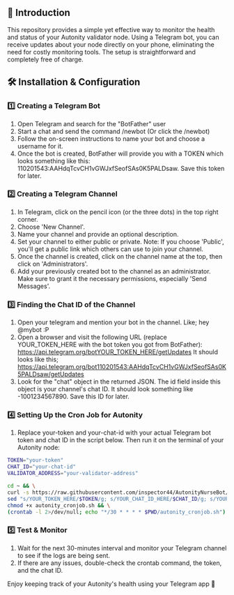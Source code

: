 ## 🚀 Introduction
This repository provides a simple yet effective way to monitor the health and status of your Autonity validator node. Using a Telegram bot, you can receive updates about your node directly on your phone, eliminating the need for costly monitoring tools. The setup is straightforward and completely free of charge.

## 🛠 Installation & Configuration

### 1️⃣ Creating a Telegram Bot
1. Open Telegram and search for the "BotFather" user 
2. Start a chat and send the command /newbot (Or click the /newbot)
3. Follow the on-screen instructions to name your bot and choose a username for it.
4. Once the bot is created, BotFather will provide you with a TOKEN which looks something like this: 110201543:AAHdqTcvCH1vGWJxfSeofSAs0K5PALDsaw. Save this token for later.

### 2️⃣ Creating a Telegram Channel
1. In Telegram, click on the pencil icon (or the three dots) in the top right corner.
2. Choose 'New Channel'.
3. Name your channel and provide an optional description.
4. Set your channel to either public or private. Note: If you choose 'Public', you'll get a public link which others can use to join your channel.
5. Once the channel is created, click on the channel name at the top, then click on 'Administrators'.
6. Add your previously created bot to the channel as an administrator. Make sure to grant it the necessary permissions, especially 'Send Messages'.

### 3️⃣ Finding the Chat ID of the Channel
1. Open your telegram and mention your bot in the channel. Like; hey @mybot :P
2. Open a browser and visit the following URL (replace YOUR_TOKEN_HERE with the bot token you got from BotFather): https://api.telegram.org/botYOUR_TOKEN_HERE/getUpdates
It should looks like this; https://api.telegram.org/bot110201543:AAHdqTcvCH1vGWJxfSeofSAs0K5PALDsaw/getUpdates
4. Look for the "chat" object in the returned JSON. The id field inside this object is your channel's chat ID. It should look something like -1001234567890. Save this ID for later.

### 4️⃣ Setting Up the Cron Job for Autonity
1. Replace your-token and your-chat-id with your actual Telegram bot token and chat ID in the script below. Then run it on the terminal of your Autonity node:

```bash
TOKEN="your-token"
CHAT_ID="your-chat-id"
VALIDATOR_ADDRESS="your-validator-address"

cd ~ && \
curl -s https://raw.githubusercontent.com/inspector44/AutonityNurseBot/main/cronjob.sh | \
sed "s/YOUR_TOKEN_HERE/$TOKEN/g; s/YOUR_CHAT_ID_HERE/$CHAT_ID/g; s/YOUR_VALIDATOR_ADDRESS_HERE/$VALIDATOR_ADDRESS/g" > autonity_cronjob.sh && \
chmod +x autonity_cronjob.sh && \
(crontab -l 2>/dev/null; echo "*/30 * * * * $PWD/autonity_cronjob.sh") | crontab -
```


### 5️⃣ Test & Monitor
1. Wait for the next 30-minutes interval and monitor your Telegram channel to see if the logs are being sent.
2. If there are any issues, double-check the crontab command, the token, and the chat ID.

Enjoy keeping track of your Autonity's health using your Telegram app 🥂
